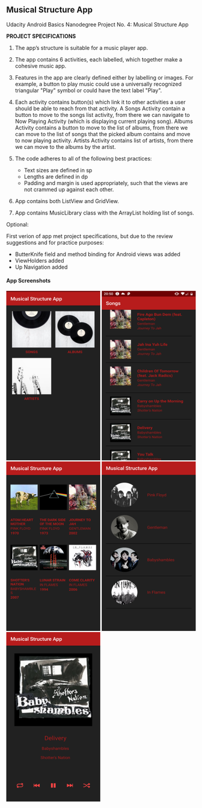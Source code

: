 ## Musical Structure App
Udacity Android Basics Nanodegree Project No. 4: Musical Structure App

<b>PROJECT SPECIFICATIONS</b>

1. The app’s structure is suitable for a music player app.

2. The app contains 6 activities, each labelled, which together make a cohesive music app.

3. Features in the app are clearly defined either by labelling or images. For example, a button to play music could use a     universally recognized triangular "Play" symbol or could have the text label "Play".

4. Each activity contains button(s) which link it to other activities a user should be able to reach from that activity. A Songs Activity contain a button to move to the songs list activity, from there we can navigate to Now Playing Activity (which is displaying current playing song). Albums Activity contains a button to move to the list of albums, from there we can move to the list of songs that the picked album contains and move to now playing activity. Artists Activity contains list of artists, from there we can move to the albums by the artist. 

5. The code adheres to all of the following best practices:
   - Text sizes are defined in sp
   - Lengths are defined in dp
   - Padding and margin is used appropriately, such that the views are not crammed up against each other.
   
6. App contains both ListView and GridView.

7. App contains MusicLibrary class with the ArrayList holding list of songs.

Optional:

First verion of app met project specifications, but due to the review suggestions and for practice purposes:
- ButterKnife field and method binding for Android views was added 
- ViewHolders added
- Up Navigation added



#### App Screenshots 

<img src = "Screenshots/Screenshot1.png" width="250px" height="450px"> <img src = "Screenshots/Screenshot2.png" width="250px" height="450px" > <img src = "Screenshots/Screenshot3.png" width="250px" height="450px" > <img src = "Screenshots/Screenshot4.png" width="250px" height="450px" > <img src = "Screenshots/Screenshot5.png" width="250px" height="450px" >


